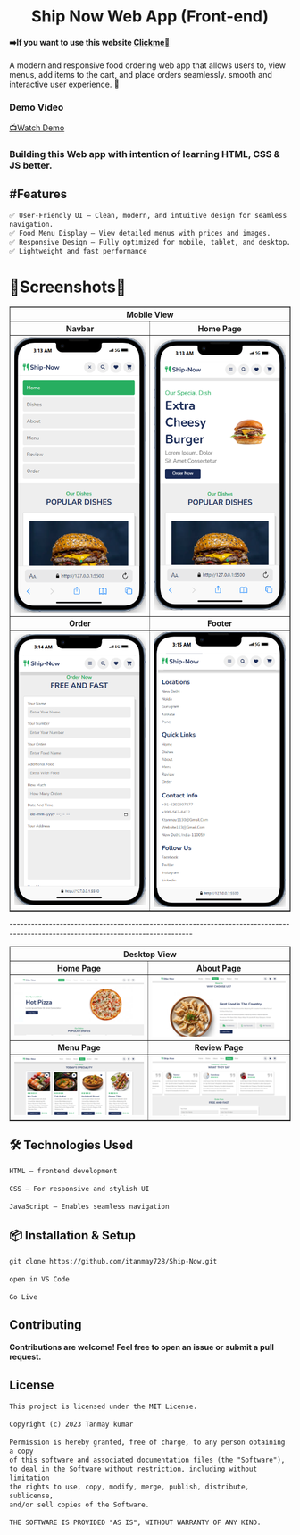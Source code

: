 
<h1 align="center"> Ship Now Web App (Front-end) </h1>

#### ➡️If you want to use this website [Clickme🔗](https://ship-now.vercel.app/)

A modern and responsive food ordering web app that allows users to, view menus, add items to the cart, and place orders seamlessly. smooth and interactive user experience. 🚀

### Demo Video
[📺Watch Demo](/Screenshot/DemoVideo.mp4)
### Building this  Web app with intention of learning HTML, CSS & JS better.

## #Features
```
✅ User-Friendly UI – Clean, modern, and intuitive design for seamless navigation.
✅ Food Menu Display – View detailed menus with prices and images.
✅ Responsive Design – Fully optimized for mobile, tablet, and desktop.
✅ Lightweight and fast performance
```

# 📸Screenshots📸

<table align= "center" border="1" width="100%" cellspacing="0" cellpadding="10" >
  <tr>
    <th style="text-align:center;" colspan="2">Mobile View</th>
  </tr>

 
  
  <tr>
    <th style="text-align:center;">Navbar</th>
    <th style="text-align:center;">Home Page</th>
  </tr>
  <tr >
    <td align="center">
      <img src="https://github.com/itanmay728/Ship-Now/blob/main/Screenshot/Mobile1.png" >
    </td>
    <td align="center">
      <img src="https://github.com/itanmay728/Ship-Now/blob/main/Screenshot/Mobile2.png" >
    </td>
  </tr>

  <tr>
    <th style="text-align:center;">Order</th>
    <th style="text-align:center;">Footer</th>
  </tr>
  <tr >
    <td align="center">
      <img src="https://github.com/itanmay728/Ship-Now/blob/main/Screenshot/Mobile3.png" >
    </td>
    <td align="center">
      <img src="https://github.com/itanmay728/Ship-Now/blob/main/Screenshot/Mobile4.png" >
    </td>
  </tr>
</table>

<p>---------------------------------------------------------------------------------------------------------------------------------</p>
<table align= "center" border="1" width="100%" cellspacing="0" cellpadding="10" >
  <tr>
    <th style="text-align:center;" colspan="2">Desktop View</th>
  </tr>

  <tr>
    <th style="text-align:center;">Home Page</th>
    <th style="text-align:center;">About Page</th>
  </tr>
  <tr >
    <td align="center">
      <img src="https://github.com/itanmay728/Ship-Now/blob/main/Screenshot/Desktop1.png" >
    </td>
    <td align="center">
      <img src="https://github.com/itanmay728/Ship-Now/blob/main/Screenshot/Desktop2.png" >
    </td>
  </tr>

  <tr>
    <th style="text-align:center;">Menu Page</th>
    <th style="text-align:center;">Review Page</th>
  </tr>
  <tr >
    <td align="center">
      <img src="https://github.com/itanmay728/Ship-Now/blob/main/Screenshot/Desktop3.png" >
    </td>
    <td align="center">
      <img src="https://github.com/itanmay728/Ship-Now/blob/main/Screenshot/Desktop4.png" >
    </td>
  </tr>
</table>

## 🛠️ Technologies Used
```
HTML – frontend development

CSS – For responsive and stylish UI

JavaScript – Enables seamless navigation
```
## 📦 Installation & Setup
```
git clone https://github.com/itanmay728/Ship-Now.git

open in VS Code

Go Live
```
## Contributing
#### Contributions are welcome! Feel free to open an issue or submit a pull request.

## License
```
This project is licensed under the MIT License.

Copyright (c) 2023 Tanmay kumar

Permission is hereby granted, free of charge, to any person obtaining a copy  
of this software and associated documentation files (the "Software"),  
to deal in the Software without restriction, including without limitation  
the rights to use, copy, modify, merge, publish, distribute, sublicense,  
and/or sell copies of the Software.  

THE SOFTWARE IS PROVIDED "AS IS", WITHOUT WARRANTY OF ANY KIND.  
```
